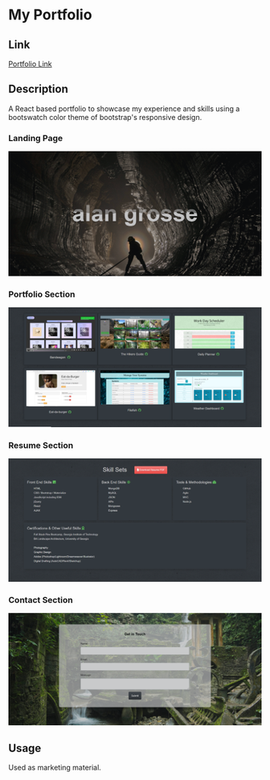 # My Portfolio

## Link

[Portfolio Link](http://www.alangrosse.com/ "Portfolio")

## Description 

A React based portfolio to showcase my experience and skills using a bootswatch color theme of bootstrap's responsive design.

### Landing Page

![image](./assets/img/landing.PNG)

### Portfolio Section

![image](./assets/img/portfolio.PNG)

### Resume Section

![image](./assets/img/resume.PNG)

### Contact Section

![image](./assets/img/contact.PNG)

## Usage 

Used as marketing material.